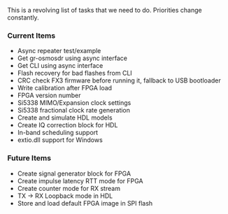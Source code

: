 This is a revolving list of tasks that we need to do.  Priorities change constantly.

### Current Items ###
- Async repeater test/example
- Get gr-osmosdr using async interface
- Get CLI using async interface
- Flash recovery for bad flashes from CLI
- CRC check FX3 firmware before running it, fallback to USB bootloader
- Write calibration after FPGA load
- FPGA version number
- Si5338 MIMO/Expansion clock settings
- Si5338 fractional clock rate generation
- Create and simulate HDL models
- Create IQ correction block for HDL
- In-band scheduling support
- extio.dll support for Windows

### Future Items ###
- Create signal generator block for FPGA
- Create impulse latency RTT mode for FPGA
- Create counter mode for RX stream
- TX -> RX Loopback mode in HDL
- Store and load default FPGA image in SPI flash
